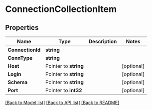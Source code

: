 # ConnectionCollectionItem

## Properties

Name | Type | Description | Notes
------------ | ------------- | ------------- | -------------
**ConnectionId** | **string** |  | 
**ConnType** | **string** |  | 
**Host** | Pointer to **string** |  | [optional] 
**Login** | Pointer to **string** |  | [optional] 
**Schema** | Pointer to **string** |  | [optional] 
**Port** | Pointer to **int32** |  | [optional] 

[[Back to Model list]](../README.md#documentation-for-models) [[Back to API list]](../README.md#documentation-for-api-endpoints) [[Back to README]](../README.md)


